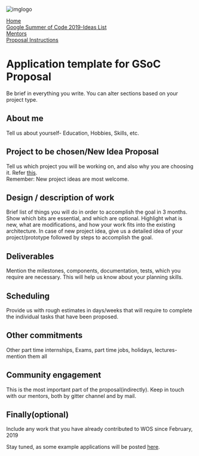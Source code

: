 ![imglogo](https://user-images.githubusercontent.com/42010556/52521641-fdbdb000-2c9f-11e9-82b8-adad757c50e0.png)  

[Home](https://world-of-open-source.github.io/)  
[Google Summer of Code 2019-Ideas List](ideas.md)  
[Mentors](mentors.md)  
[Proposal Instructions](application-instructions.md)

# Application template for GSoC Proposal
Be brief in everything you write. You can alter sections based on your project  type.

## About me
Tell us about yourself- Education, Hobbies, Skills, etc.  

## Project to be chosen/New Idea Proposal
Tell us which project you will be working on, and also why you are choosing it. Refer [this](https://world-of-open-source.github.io/ideas.html).  
Remember: New project ideas are most welcome. 


## Design / description of work
Brief list of things you will do in order to accomplish the goal in 3 months.  
Show which bits are essential, and which are optional. Highlight what is new, what are modifications, and how your work fits into the existing architecture.
In case of new project idea, give us a detailed idea of your project/prototype followed by steps to accomplish the goal.

## Deliverables
Mention the milestones, components, documentation, tests, which you require are necessary. This will help us know about your planning skills.

## Scheduling
Provide us with rough estimates in days/weeks that will require to complete the individual tasks that have been proposed.

## Other commitments
Other part time internships, Exams, part time jobs, holidays, lectures- mention them all

## Community engagement
This is the most important part of the proposal(indirectly). Keep in touch with our mentors, both by gitter channel and by mail.  

## Finally(optional)
Include any work that you have already contributed to WOS since February, 2019  
  
Stay tuned, as some example applications will be posted [here](https://world-of-open-source.github.io/application-instructions.html).
